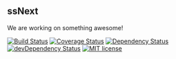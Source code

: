 ## ssNext
We are working on something awesome!

[![Build Status](https://travis-ci.org/sikuli/ssNext.svg?branch=master)](http://travis-ci.org/sikuli/ssNext) [![Coverage Status](https://coveralls.io/repos/sikuli/ssNext/badge.svg)](https://coveralls.io/r/sikuli/ssNext) [![Dependency Status](https://david-dm.org/sikuli/ssNext.svg)](https://david-dm.org/sikuli/ssNext) [![devDependency Status](https://david-dm.org/sikuli/ssNext/dev-status.svg)](https://david-dm.org/sikuli/ssNext#info=devDependencies) [![MIT license](http://img.shields.io/badge/license-MIT-blue.svg)](./LICENSE.txt)
